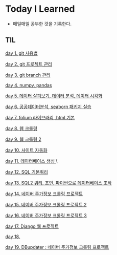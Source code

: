 # Today I Learned
+ 매일매일 공부한 것을 기록한다.


## TIL
[day 1. git 사용법](https://github.com/56unbreakable/TIL/blob/master/TIL/day01.md)

[day 2. git 프로젝트 관리](https://github.com/56unbreakable/TIL/blob/master/TIL/day02.md)

[day 3. git branch 관리](https://github.com/56unbreakable/TIL/blob/master/TIL/day03.md)

[day 4. numpy, pandas](https://github.com/56unbreakable/TIL/blob/master/TIL/day04.md)

[day 5. 데이터 살펴보기, 데이터 분석, 데이터 시각화 ](https://github.com/56unbreakable/TIL/blob/master/TIL/day05.md)

[day 6. 공공데이터분석, seaborn 패키지 실습 ](https://github.com/56unbreakable/TIL/blob/master/TIL/day06.md)

[day 7. folium 라이브러리, html 기본 ](https://github.com/56unbreakable/TIL/blob/master/TIL/day07.md)

[day 8. 웹 크롤링 ](https://github.com/56unbreakable/TIL/blob/master/TIL/day08.md)

[day 9. 웹 크롤링 2 ](https://github.com/56unbreakable/TIL/blob/master/TIL/day09.md)

[day 10. 사이트 자동화 ](https://github.com/56unbreakable/TIL/blob/master/TIL/day10.md)

[day 11. 데이터베이스 생성 ](https://github.com/56unbreakable/TIL/blob/master/TIL/day11.md)\

[day 12. SQL 기본쿼리](https://github.com/56unbreakable/TIL/blob/master/TIL/day12.md)

[day 13. SQL2 쿼리, 조인, 파이썬으로 데이터베이스 조작](https://github.com/56unbreakable/TIL/blob/master/TIL/day13.md)

[day 14. 네이버 주가정보 크롤링 프로젝트](https://github.com/56unbreakable/TIL/blob/master/TIL/day14.md)

[day 15. 네이버 주가정보 크롤링 프로젝트 2](https://github.com/56unbreakable/TIL/blob/master/TIL/day15.md)

[day 16. 네이버 주가정보 크롤링 프로젝트 3](https://github.com/56unbreakable/TIL/blob/master/TIL/day16.md)

[day 17. Django 웹 프로젝트](https://github.com/56unbreakable/TIL/blob/master/TIL/day17.md)

[day 18. ](https://github.com/56unbreakable/TIL/blob/master/TIL/day18.md)

[day 19. DBupdater : 네이버 주가정보 크롤링 프로젝트](https://github.com/56unbreakable/TIL/blob/master/TIL/day19.md)